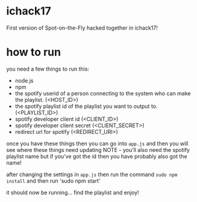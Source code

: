 # ichack17
First version of Spot-on-the-Fly hacked together in ichack17!

# how to run
you need a few things to run this:
* node.js 
* npm
* the spotify userid of a person connecting to the system who can make the playlist. (\<HOST_ID>)
* the spotify playlist id of the playlist you want to output to.(\<PLAYLIST_ID>)
* spotify developer client id (\<CLIENT_ID>)
* spotify developer client secret (\<CLIENT_SECRET>)
* redirect url for spotify (\<REDIRECT_URI>)

once you have these things then you can go into `app.js` and then you will see where these things need updating
NOTE - you'll also need the spotify playlist name but if you've got the id then you have probably also got the name!

after changing the settings in `app.js` then run the command `sudo npm install` and then run 'sudo npm start'

it should now be running... find the playlist and enjoy!
